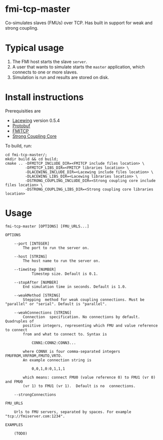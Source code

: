 fmi-tcp-master
==============
Co-simulates slaves (FMUs) over TCP. Has built in support for weak and strong coupling.

# Typical usage

1. The FMI host starts the slave ```server```.
2. A user that wants to simulate starts the ```master``` application, which connects to one or more slaves.
3. Simulation is run and results are stored on disk.

# Install instructions
Prerequisities are
* [Lacewing](http://lacewing-project.org/) version 0.5.4
* [Protobuf](https://developers.google.com/protocol-buffers)
* [FMITCP](https://github.com/umitresearchlab/fmi-co-simulation)
* [Strong Coupling Core](https://github.com/umitresearchlab/strong-coupling-core)

To build, run:

    cd fmi-tcp-master/;
    mkdir build && cd build;
    cmake .. -DFMITCP_INCLUDE_DIR=<FMITCP include files location> \
             -DFMITCP_LIBS_DIR=<FMITCP libraries location> \
             -DLACEWING_INCLUDE_DIR=<Lacewing include files location> \
             -DLACEWING_LIBS_DIR=<Lacewing libraries location> \
             -DSTRONG_COUPLING_INCLUDE_DIR=<Strong coupling core include files location> \
             -DSTRONG_COUPLING_LIBS_DIR=<Strong coupling core libraries location>

# Usage

    fmi-tcp-master [OPTIONS] [FMU_URLS...]

    OPTIONS

        --port [INTEGER]
            The port to run the server on.

        --host [STRING]
            The host name to run the server on.

        --timeStep [NUMBER]
                Timestep size. Default is 0.1.

        --stopAfter [NUMBER]
            End simulation time in seconds. Default is 1.0.

        --weakMethod [STRING]
            Stepping  method for weak coupling connections. Must be "parallel" or "serial". Default is "parallel".

        --weakConnections [STRING]
            Connection  specification. No connections by default. Quadruples of
            positive integers, representing which FMU and value reference to connect
            from and what to connect to. Syntax is

                CONN1:CONN2:CONN3...

            where CONNX is four comma-separated integers FMUFROM,VRFROM,FMUTO,VRTO.
            An example connection string is

                0,0,1,0:0,1,1,1

            which means: connect FMU0 (value reference 0) to FMU1 (vr 0) and FMU0
            (vr 1) to FMU1 (vr 1).  Default is no  connections.

        --strongConnections

    FMU_URLS

        Urls to FMU servers, separated by spaces. For example "tcp://fmiserver.com:1234".

    EXAMPLES

        (TODO)
```
